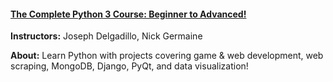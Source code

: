 
#### [The Complete Python 3 Course: Beginner to Advanced!](https://www.udemy.com/course/python-complete/)

**Instructors:** Joseph Delgadillo, Nick Germaine

**About:** Learn Python with projects covering game & web development, web scraping, MongoDB, Django, PyQt, and data visualization!
